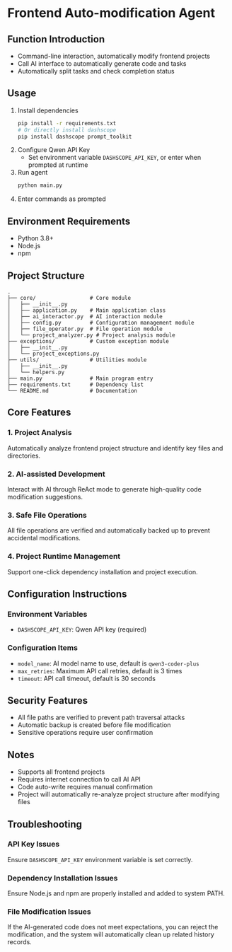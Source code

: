 # Frontend Auto-modification Agent

## Function Introduction
- Command-line interaction, automatically modify frontend projects
- Call AI interface to automatically generate code and tasks
- Automatically split tasks and check completion status

## Usage
1. Install dependencies
   ```bash
   pip install -r requirements.txt
   # Or directly install dashscope
   pip install dashscope prompt_toolkit
   ```
2. Configure Qwen API Key
   - Set environment variable `DASHSCOPE_API_KEY`, or enter when prompted at runtime
3. Run agent
   ```bash
   python main.py
   ```
4. Enter commands as prompted

## Environment Requirements
- Python 3.8+
- Node.js
- npm

## Project Structure
```
.
├── core/                 # Core module
│   ├── __init__.py
│   ├── application.py    # Main application class
│   ├── ai_interactor.py  # AI interaction module
│   ├── config.py         # Configuration management module
│   ├── file_operator.py  # File operation module
│   └── project_analyzer.py # Project analysis module
├── exceptions/           # Custom exception module
│   ├── __init__.py
│   └── project_exceptions.py
├── utils/                # Utilities module
│   ├── __init__.py
│   └── helpers.py
├── main.py               # Main program entry
├── requirements.txt      # Dependency list
└── README.md             # Documentation
```

## Core Features

### 1. Project Analysis
Automatically analyze frontend project structure and identify key files and directories.

### 2. AI-assisted Development
Interact with AI through ReAct mode to generate high-quality code modification suggestions.

### 3. Safe File Operations
All file operations are verified and automatically backed up to prevent accidental modifications.

### 4. Project Runtime Management
Support one-click dependency installation and project execution.

## Configuration Instructions

### Environment Variables
- `DASHSCOPE_API_KEY`: Qwen API key (required)

### Configuration Items
- `model_name`: AI model name to use, default is `qwen3-coder-plus`
- `max_retries`: Maximum API call retries, default is 3 times
- `timeout`: API call timeout, default is 30 seconds

## Security Features
- All file paths are verified to prevent path traversal attacks
- Automatic backup is created before file modification
- Sensitive operations require user confirmation

## Notes
- Supports all frontend projects
- Requires internet connection to call AI API
- Code auto-write requires manual confirmation
- Project will automatically re-analyze project structure after modifying files

## Troubleshooting

### API Key Issues
Ensure `DASHSCOPE_API_KEY` environment variable is set correctly.

### Dependency Installation Issues
Ensure Node.js and npm are properly installed and added to system PATH.

### File Modification Issues
If the AI-generated code does not meet expectations, you can reject the modification, and the system will automatically clean up related history records.